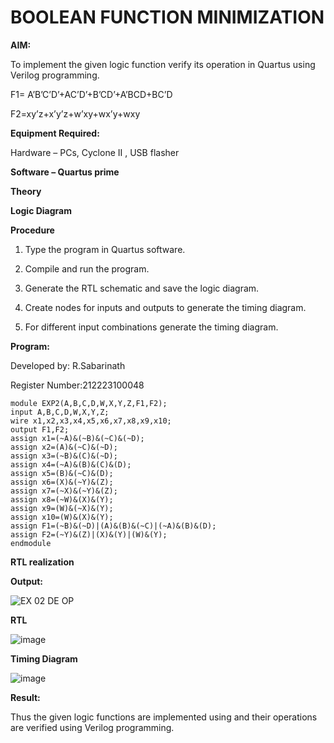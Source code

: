 # BOOLEAN FUNCTION MINIMIZATION

**AIM:**

To implement the given logic function verify its operation in Quartus using Verilog programming.

F1= A’B’C’D’+AC’D’+B’CD’+A’BCD+BC’D 

F2=xy’z+x’y’z+w’xy+wx’y+wxy

**Equipment Required:**

Hardware – PCs, Cyclone II , USB flasher

**Software – Quartus prime**

**Theory**

**Logic Diagram**

**Procedure**

1.	Type the program in Quartus software.

2.	Compile and run the program.

3.	Generate the RTL schematic and save the logic diagram.

4.	Create nodes for inputs and outputs to generate the timing diagram.

5.	For different input combinations generate the timing diagram.


**Program:**

Developed by: R.Sabarinath

Register Number:212223100048
```
module EXP2(A,B,C,D,W,X,Y,Z,F1,F2);
input A,B,C,D,W,X,Y,Z;
wire x1,x2,x3,x4,x5,x6,x7,x8,x9,x10;
output F1,F2;
assign x1=(~A)&(~B)&(~C)&(~D);
assign x2=(A)&(~C)&(~D);
assign x3=(~B)&(C)&(~D);
assign x4=(~A)&(B)&(C)&(D);
assign x5=(B)&(~C)&(D);
assign x6=(X)&(~Y)&(Z);
assign x7=(~X)&(~Y)&(Z);
assign x8=(~W)&(X)&(Y);
assign x9=(W)&(~X)&(Y);
assign x10=(W)&(X)&(Y);
assign F1=(~B)&(~D)|(A)&(B)&(~C)|(~A)&(B)&(D);
assign F2=(~Y)&(Z)|(X)&(Y)|(W)&(Y);
endmodule
```


**RTL realization**

**Output:**

![EX 02 DE OP](https://github.com/user-attachments/assets/82924313-e5d3-4c72-a8b6-daeba1fc8600)

**RTL**

![image](https://github.com/user-attachments/assets/b786036d-50a4-4301-8ea6-a4fe8d3e4f15)

**Timing Diagram**

![image](https://github.com/user-attachments/assets/84574de4-2db0-4cd7-9430-b740d5257e5d)

**Result:**

Thus the given logic functions are implemented using and their operations are verified using Verilog programming.

